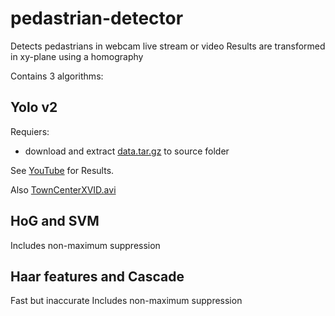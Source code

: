 # pedastrian-detector
Detects pedastrians in webcam live stream or video
Results are transformed in xy-plane using a homography

Contains 3 algorithms:


## Yolo v2
Requiers:
* download and extract [data.tar.gz](https://s3.amazonaws.com/video-analysis-demo/data.tar.gz) to source folder

See [YouTube](https://www.youtube.com/watch?v=T1NMpha9mFI) for Results.

Also [TownCenterXVID.avi](https://www.youtube.com/watch?v=3RCa-7VkSx8)
## HoG and SVM
Includes non-maximum suppression

## Haar features and Cascade 
Fast but inaccurate
Includes non-maximum suppression





